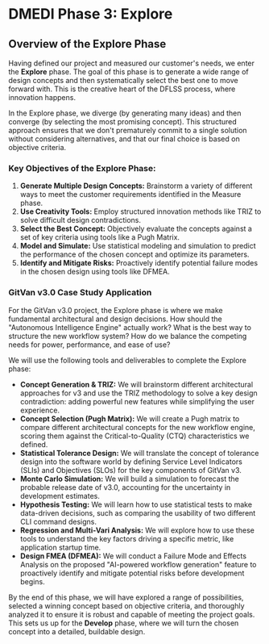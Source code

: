 # DMEDI Phase 3: Explore

## Overview of the Explore Phase

Having defined our project and measured our customer's needs, we enter the **Explore** phase. The goal of this phase is to generate a wide range of design concepts and then systematically select the best one to move forward with. This is the creative heart of the DFLSS process, where innovation happens.

In the Explore phase, we diverge (by generating many ideas) and then converge (by selecting the most promising concept). This structured approach ensures that we don't prematurely commit to a single solution without considering alternatives, and that our final choice is based on objective criteria.

### Key Objectives of the Explore Phase:

1.  **Generate Multiple Design Concepts:** Brainstorm a variety of different ways to meet the customer requirements identified in the Measure phase.
2.  **Use Creativity Tools:** Employ structured innovation methods like TRIZ to solve difficult design contradictions.
3.  **Select the Best Concept:** Objectively evaluate the concepts against a set of key criteria using tools like a Pugh Matrix.
4.  **Model and Simulate:** Use statistical modeling and simulation to predict the performance of the chosen concept and optimize its parameters.
5.  **Identify and Mitigate Risks:** Proactively identify potential failure modes in the chosen design using tools like DFMEA.

### GitVan v3.0 Case Study Application

For the GitVan v3.0 project, the Explore phase is where we make fundamental architectural and design decisions. How should the "Autonomous Intelligence Engine" actually work? What is the best way to structure the new workflow system? How do we balance the competing needs for power, performance, and ease of use?

We will use the following tools and deliverables to complete the Explore phase:

*   **Concept Generation & TRIZ:** We will brainstorm different architectural approaches for v3 and use the TRIZ methodology to solve a key design contradiction: adding powerful new features while simplifying the user experience.
*   **Concept Selection (Pugh Matrix):** We will create a Pugh matrix to compare different architectural concepts for the new workflow engine, scoring them against the Critical-to-Quality (CTQ) characteristics we defined.
*   **Statistical Tolerance Design:** We will translate the concept of tolerance design into the software world by defining Service Level Indicators (SLIs) and Objectives (SLOs) for the key components of GitVan v3.
*   **Monte Carlo Simulation:** We will build a simulation to forecast the probable release date of v3.0, accounting for the uncertainty in development estimates.
*   **Hypothesis Testing:** We will learn how to use statistical tests to make data-driven decisions, such as comparing the usability of two different CLI command designs.
*   **Regression and Multi-Vari Analysis:** We will explore how to use these tools to understand the key factors driving a specific metric, like application startup time.
*   **Design FMEA (DFMEA):** We will conduct a Failure Mode and Effects Analysis on the proposed "AI-powered workflow generation" feature to proactively identify and mitigate potential risks before development begins.

By the end of this phase, we will have explored a range of possibilities, selected a winning concept based on objective criteria, and thoroughly analyzed it to ensure it is robust and capable of meeting the project goals. This sets us up for the **Develop** phase, where we will turn the chosen concept into a detailed, buildable design.
